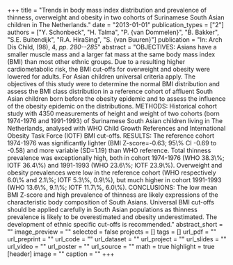 +++
title = "Trends in body mass index distribution and prevalence of thinness, overweight and obesity in two cohorts of Surinamese South Asian children in The Netherlands."
date = "2013-01-01"
publication_types = ["2"]
authors = ["Y. Schonbeck", "H. Talma", "P. {van Dommelen}", "B. Bakker", "S.E. Buitendijk", "R.A. HiraSing", "S. {van Buuren}"]
publication = "In: Arch Dis Child, (98), 4, _pp. 280--285_"
abstract = "OBJECTIVES: Asians have a smaller muscle mass and a larger fat mass at the same body mass index (BMI) than most other ethnic groups. Due to a resulting higher cardiometabolic risk, the BMI cut-offs for overweight and obesity were lowered for adults. For Asian children universal criteria apply. The objectives of this study were to determine the normal BMI distribution and assess the BMI class distribution in a reference cohort of affluent South Asian children born before the obesity epidemic and to assess the influence of the obesity epidemic on the distributions. METHODS: Historical cohort study with 4350 measurements of height and weight of two cohorts (born 1974-1976 and 1991-1993) of Surinamese South Asian children living in The Netherlands, analysed with WHO Child Growth References and International Obesity Task Force (IOTF) BMI cut-offs. RESULTS: The reference cohort 1974-1976 was significantly lighter (BMI Z-score=-0.63; 95\\% CI -0.69 to -0.58) and more variable (SD=1.19) than WHO reference. Total thinness prevalence was exceptionally high, both in cohort 1974-1976 (WHO 38.3\\%; IOTF 36.4\\%) and 1991-1993 (WHO 23.6\\%; IOTF 23.9\\%). Overweight and obesity prevalences were low in the reference cohort (WHO respectively 6.0\\% and 2.1\\%; IOTF 5.3\\%, 0.9\\%), but much higher in cohort 1991-1993 (WHO 13.6\\%, 9.1\\%; IOTF 11.7\\%, 6.0\\%). CONCLUSIONS: The low mean BMI Z-score and high prevalence of thinness are likely expressions of the characteristic body composition of South Asians. Universal BMI cut-offs should be applied carefully in South Asian populations as thinness prevalence is likely to be overestimated and obesity underestimated. The development of ethnic specific cut-offs is recommended."
abstract_short = ""
image_preview = ""
selected = false
projects = []
tags = []
url_pdf = ""
url_preprint = ""
url_code = ""
url_dataset = ""
url_project = ""
url_slides = ""
url_video = ""
url_poster = ""
url_source = ""
math = true
highlight = true
[header]
image = ""
caption = ""
+++

